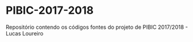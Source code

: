 # PIBIC-2017-2018
Repositório contendo os códigos fontes do projeto de PIBIC 2017/2018 - Lucas Loureiro
